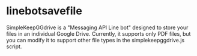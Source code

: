 # linebotsavefile
SimpleKeepGGdrive is a "Messaging API Line bot" designed to store your files in an individual Google Drive. Currently, it supports only PDF files, but you can modify it to support other file types in the simplekeepggdrive.js script.
